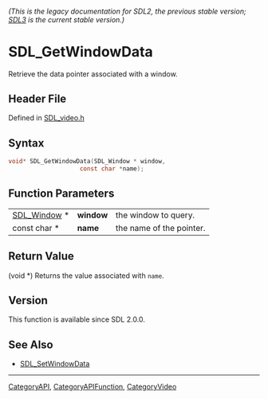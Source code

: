 ###### (This is the legacy documentation for SDL2, the previous stable version; [SDL3](https://wiki.libsdl.org/SDL3/) is the current stable version.)
# SDL_GetWindowData

Retrieve the data pointer associated with a window.

## Header File

Defined in [SDL_video.h](https://github.com/libsdl-org/SDL/blob/SDL2/include/SDL_video.h)

## Syntax

```c
void* SDL_GetWindowData(SDL_Window * window,
                    const char *name);
```

## Function Parameters

|                            |            |                          |
| -------------------------- | ---------- | ------------------------ |
| [SDL_Window](SDL_Window) * | **window** | the window to query.     |
| const char *               | **name**   | the name of the pointer. |

## Return Value

(void *) Returns the value associated with `name`.

## Version

This function is available since SDL 2.0.0.

## See Also

- [SDL_SetWindowData](SDL_SetWindowData)

----
[CategoryAPI](CategoryAPI), [CategoryAPIFunction](CategoryAPIFunction), [CategoryVideo](CategoryVideo)

